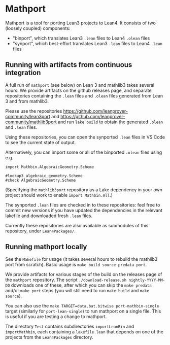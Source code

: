 # Mathport

Mathport is a tool for porting Lean3 projects to Lean4. It consists of two (loosely coupled) components:

- "binport", which translates Lean3 `.lean` files to Lean4 `.olean` files
- "synport", which best-effort translates Lean3 `.lean` files to Lean4 `.lean` files

## Running with artifacts from continuous integration

A full run of `mathport` (see below) on Lean 3 and mathlib3 takes several hours.
We provide artifacts on the github releases page,
and separate repositories
containing the `.lean` files and `.olean` files generated from Lean 3 and from mathlib3.

Please use the repositories
https://github.com/leanprover-community/lean3port
and
https://github.com/leanprover-community/mathlib3port
and run `lake build` to obtain the generated `.olean` and `.lean` files.

Using these repositories, you can open the synported `.lean` files in VS Code
to see the current state of output.

Alternatively, you can import some or all of the binported `.olean` files
using e.g.
```
import Mathbin.AlgebraicGeometry.Scheme

#lookup3 algebraic_geometry.Scheme
#check AlgebraicGeometry.Scheme
```
(Specifying the `mathlib3port` repository as a Lake dependency in your own
project should work to enable `import Mathbin.All`.)

The synported `.lean` files are checked in to these repositories:
feel free to commit new versions
if you have updated the dependencies in the relevant lakefile
and downloaded fresh `.lean` files.

Currently these repositories are also available as submodules of this repository,
under `Lean4Packages/`.

## Running mathport locally

See the `Makefile` for usage (it takes several hours to rebuild the mathlib3 port from scratch).
Basic usage is `make build source predata port`.

We provide artifacts for various stages of the build on the releases page of the `mathport` repository.
The script `./download-release.sh nightly-YYYY-MM-DD` downloads one of these,
after which you can skip the `make predata` and/or `make port` steps
(you will still need to run `make build` and `make source`).

You can also use the `make TARGET=data.bat.bitwise port-mathbin-single` target
(similarly for `port-lean-single`) to run mathport on a single file.
This is useful if you are testing a change to mathport.

The directory `Test` contains subdirectories `importLeanBin` and `importMathbin`,
each containing a `lakefile.lean` that depends on one of the projects
from the `Lean4Packages` directory.